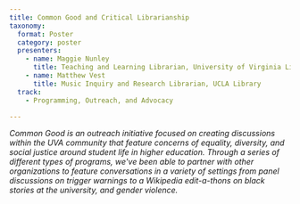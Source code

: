 ```yaml
---
title: Common Good and Critical Librarianship
taxonomy:
  format: Poster
  category: poster
  presenters:
    - name: Maggie Nunley
	  title: Teaching and Learning Librarian, University of Virginia Library	
    - name: Matthew Vest
	  title: Music Inquiry and Research Librarian, UCLA Library
  track:
    - Programming, Outreach, and Advocacy

---
```

_Common Good is an outreach initiative focused on creating discussions within the UVA community that feature concerns of equality, diversity, and social justice around student life in higher education. Through a series of different types of programs, we've been able to partner with other organizations to feature conversations in a variety of settings from panel discussions on trigger warnings to a Wikipedia edit-a-thons on black stories at the university, and gender violence._